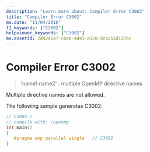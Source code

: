 ```yaml
---
description: "Learn more about: Compiler Error C3002"
title: "Compiler Error C3002"
ms.date: "11/04/2016"
f1_keywords: ["C3002"]
helpviewer_keywords: ["C3002"]
ms.assetid: 2d4241a7-c8eb-4d43-a128-dca255d137bc
---
```

# Compiler Error C3002

> 'name1 name2' : multiple OpenMP directive names

Multiple directive names are not allowed.

The following sample generates C3002:

```c
// C3002.c
// compile with: /openmp
int main()
{
   #pragma omp parallel single   // C3002
}
```
